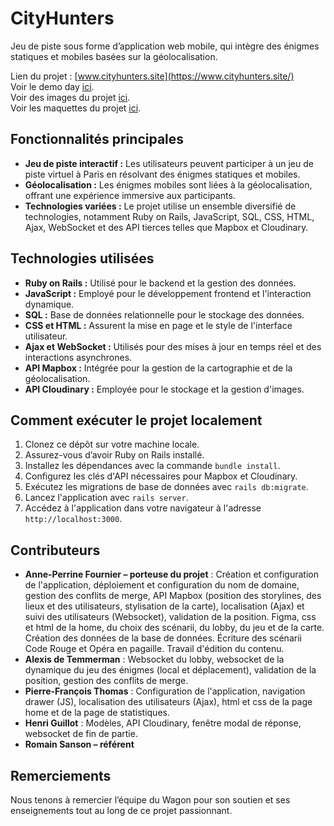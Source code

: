 # CityHunters

Jeu de piste sous forme d’application web mobile, qui intègre des énigmes statiques et mobiles basées sur la géolocalisation.

Lien du projet :  [www.cityhunters.site](https://www.cityhunters.site/)<br>
Voir le demo day [ici](https://drive.google.com/file/d/16bFWz9swRAkmfDFpRVqBFp5hksSVBNbS/view?usp=drive_link).<br>
Voir des images du projet [ici](https://troopl.com/anneperrinefournier/cityhunters).<br>
Voir les maquettes du projet [ici](https://www.figma.com/file/jMJnl25lhc4KchvGJIFPrk/Untitled?type=design&node-id=0%3A1&mode=design&t=U102RpP9mPlywplD-1).

## Fonctionnalités principales

- **Jeu de piste interactif :** Les utilisateurs peuvent participer à un jeu de piste virtuel à Paris en résolvant des énigmes statiques et mobiles.
- **Géolocalisation :** Les énigmes mobiles sont liées à la géolocalisation, offrant une expérience immersive aux participants.
- **Technologies variées :** Le projet utilise un ensemble diversifié de technologies, notamment Ruby on Rails, JavaScript, SQL, CSS, HTML, Ajax, WebSocket et des API tierces telles que Mapbox et Cloudinary.

## Technologies utilisées

- **Ruby on Rails :** Utilisé pour le backend et la gestion des données.
- **JavaScript :** Employé pour le développement frontend et l'interaction dynamique.
- **SQL :** Base de données relationnelle pour le stockage des données.
- **CSS et HTML :** Assurent la mise en page et le style de l'interface utilisateur.
- **Ajax et WebSocket :** Utilisés pour des mises à jour en temps réel et des interactions asynchrones.
- **API Mapbox :** Intégrée pour la gestion de la cartographie et de la géolocalisation.
- **API Cloudinary :** Employée pour le stockage et la gestion d'images.

## Comment exécuter le projet localement

1. Clonez ce dépôt sur votre machine locale.
2. Assurez-vous d’avoir Ruby on Rails installé.
3. Installez les dépendances avec la commande `bundle install`.
4. Configurez les clés d'API nécessaires pour Mapbox et Cloudinary.
5. Exécutez les migrations de base de données avec `rails db:migrate`.
6. Lancez l'application avec `rails server`.
7. Accédez à l'application dans votre navigateur à l'adresse `http://localhost:3000`.

## Contributeurs

- **Anne-Perrine Fournier – porteuse du projet** : Création et configuration de l'application, déploiement et configuration du nom de domaine, gestion des conflits de merge, API Mapbox (position des storylines, des lieux et des utilisateurs, stylisation de la carte), localisation (Ajax) et suivi des utilisateurs (Websocket), validation de la position. Figma, css et html de la home, du choix des scénarii, du lobby, du jeu et de la carte. Création des données de la base de données. Écriture des scénarii Code Rouge et Opéra en pagaille. Travail d'édition du contenu.
- **Alexis de Temmerman** : Websocket du lobby, websocket de la dynamique du jeu des énigmes (local et déplacement), validation de la position, gestion des conflits de merge.
- **Pierre-François Thomas** : Configuration de l'application, navigation drawer (JS), localisation des utilisateurs (Ajax), html et css de la page home et de la page de statistiques.
- **Henri Guillot** : Modèles, API Cloudinary, fenêtre modal de réponse, websocket de fin de partie.
- **Romain Sanson – référent**

## Remerciements

Nous tenons à remercier l’équipe du Wagon pour son soutien et ses enseignements tout au long de ce projet passionnant.
